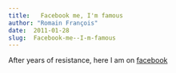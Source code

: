 ```yaml
---
title:   Facebook me, I'm famous
author: "Romain François"
date:  2011-01-28
slug:  Facebook-me--I-m-famous
---
```

<div class="post-content"><p>After years of resistance, here I am on <a href="http://www.facebook.com/profile.php?id=100001974105739">facebook</a></p></div>
